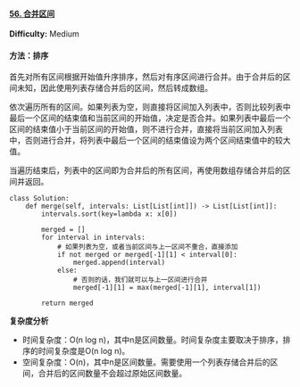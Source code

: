 #### [56. 合并区间](https://leetcode-cn.com/problems/merge-intervals/)

**Difficulty:** Medium

#### 方法：排序

首先对所有区间根据开始值升序排序，然后对有序区间进行合并。由于合并后的区间未知，因此使用列表存储合并后的区间，然后转成数组。

依次遍历所有的区间。如果列表为空，则直接将区间加入列表中，否则比较列表中最后一个区间的结束值和当前区间的开始值，决定是否合并。如果列表中最后一个区间的结束值小于当前区间的开始值，则不进行合并，直接将当前区间加入列表中，否则进行合并，将列表中最后一个区间的结束值设为两个区间结束值中的较大值。

当遍历结束后，列表中的区间即为合并后的所有区间，再使用数组存储合并后的区间并返回。

```
class Solution:
    def merge(self, intervals: List[List[int]]) -> List[List[int]]:
        intervals.sort(key=lambda x: x[0])

        merged = []
        for interval in intervals:
            # 如果列表为空，或者当前区间与上一区间不重合，直接添加
            if not merged or merged[-1][1] < interval[0]:
                merged.append(interval)
            else:
                # 否则的话，我们就可以与上一区间进行合并
                merged[-1][1] = max(merged[-1][1], interval[1])

        return merged
```

**复杂度分析**

- 时间复杂度：O(n log n)，其中n是区间数量。时间复杂度主要取决于排序，排序的时间复杂度是O(n log n)。
- 空间复杂度：O(n)，其中n是区间数量。需要使用一个列表存储合并后的区间，合并后的区间数量不会超过原始区间数量。